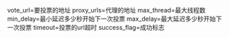 vote_url=要投票的地址
proxy_urls=代理的地址
max_thread=最大线程数
min_delay=最小延迟多少秒开始下一次投票
max_delay=最大延迟多少秒开始下一次投票
timeout=投票的url超时
success_flag=成功标志
